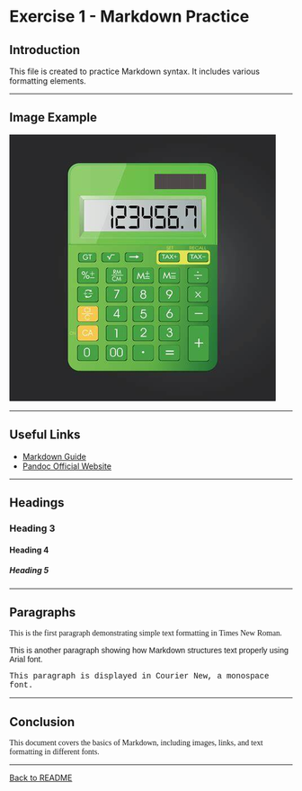# Exercise 1 - Markdown Practice

## Introduction
This file is created to practice Markdown syntax. It includes various formatting elements.

---

## Image Example
![Calculator Icon](colculator.jpeg)

---

## Useful Links
- [Markdown Guide](https://commonmark.org/help/)
- [Pandoc Official Website](https://pandoc.org/)

---

## Headings
### Heading 3
#### Heading 4
##### Heading 5

---

## Paragraphs

<p style="font-family: 'Times New Roman', serif;">
This is the first paragraph demonstrating simple text formatting in Times New Roman.
</p>

<p style="font-family: Arial, sans-serif;">
This is another paragraph showing how Markdown structures text properly using Arial font.
</p>

<p style="font-family: 'Courier New', monospace;">
This paragraph is displayed in Courier New, a monospace font.
</p>

---

## Conclusion
<p style="font-family: 'Georgia', serif;">
This document covers the basics of Markdown, including images, links, and text formatting in different fonts.
</p>

---

[Back to README](README.md)
